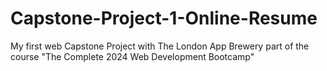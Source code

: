 # Capstone-Project-1-Online-Resume
My first web Capstone Project with The London App Brewery  part of the course "The Complete 2024 Web Development Bootcamp"
